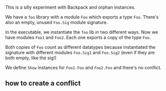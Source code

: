 This is a silly experiment with Backpack and orphan instances.

We have a `foo` library with a module `Foo` which exports a type `Foo`.
There's also an empty, unused `Foo.Sig` module signature.

In the executable, we instantiate the `foo` lib in two different ways.  Now we
have modules `Foo1` and `Foo2`. Each one exports a copy of the type `Foo`. 

Both copies of `Foo` count as different datatypes because instantiated the
signature with different modules `Foo.Sig1` and `Foo.Sig2` (even if they are
both empty, like the sig!)

We define `Show` instances for `Foo1.Foo` and `Foo2.Foo` and there's no
conflict.

## how to create a conflict


